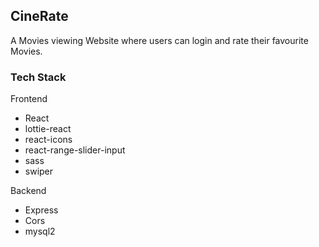 ## CineRate

A Movies viewing Website where users can login and rate their favourite Movies.

### Tech Stack
Frontend
<ul>
<li>React</li>
<li>lottie-react</li>
<li>react-icons</li>
<li>react-range-slider-input</li>
<li>sass</li>
<li>swiper</li>
</ul>

Backend
<ul>
<li>Express</li>
<li>Cors</li>
<li>mysql2</li>
</ul>